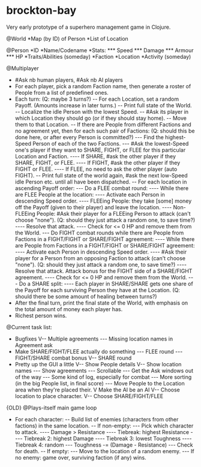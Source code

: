 # brockton-bay

Very early prototype of a superhero management game in Clojure.



@World
*Map (by ID) of Person
*List of Location

@Person
*ID
*Name/Codename
*Stats:
*** Speed
*** Damage
*** Armour
*** HP
*Traits/Abilities (someday)
*Faction
*Location
*Activity (someday)

@Multiplayer
- #Ask nb human players, #Ask nb AI players
- For each player, pick a random Faction name, then generate a roster of People from a list of predefined ones.
- Each turn:
(Q: maybe 3 turns?)
-- For each Location, set a random Payoff. (Amounts increase in later turns.)
-- Print full state of the World.
-- Localize the idle Person with the lowest Speed.
-- #Ask its player in which Location they should go (or if they should stay home).
-- Move them to that Location.
-- If there are People from different Factions and no agreement yet, then for each such pair of Factions:
(Q: should this be done here, or after every Person is committed?)
--- Find the highest-Speed Person of each of the two Factions.
--- #Ask the lowest-Speed one's player if they want to SHARE, FIGHT, or FLEE for this particular Location and Faction.
---- If SHARE, #ask the other player if they SHARE, FIGHT, or FLEE.
---- If FIGHT, #ask the other player if they FIGHT or FLEE.
---- If FLEE, no need to ask the other player (auto FIGHT).
-- Print full state of the world again, #ask the next low-Speed idle Person etc. until all have been dispatched.
-- For each location in ascending Payoff order:
--- Do a FLEE combat round: 
---- While there are FLEE People at the location:
---- Activate each Person in descending Speed order.
---- FLEEing People: they take [some] money off the Payoff (given to their player) and leave the location.
---- Non-FLEEing People: #Ask their player for a FLEEing Person to attack (can't choose "none"). 
(Q: should they just attack a random one, to save time?)
---- Resolve that attack. 
---- Check for <= 0 HP and remove them from the World.
--- Do FIGHT combat rounds while there are People from Factions in a FIGHT/FIGHT or SHARE/FIGHT agreement:
---- While there are People from Factions in a FIGHT/FIGHT or SHARE/FIGHT agreement:
---- Activate each Person in descending Speed order.
---- #Ask their player for a Person from an opposing Faction to attack (can't choose "none"). 
(Q: should they just attack a random one, to save time?)
---- Resolve that attack. Attack bonus for the FIGHT side of a SHARE/FIGHT agreement. 
---- Check for <= 0 HP and remove them from the World.
--- Do a SHARE split:
---- Each player in SHARE/SHARE gets one share of the Payoff for each surviving Person they have at the Location.
(Q: should there be some amount of healing between turns?)
- After the final turn, print the final state of the World, with emphasis on the total amount of money each player has.
- Richest person wins.


@Current task list:
- Bugfixes
V-- Multiple agreements
--- Missing location names in Agreement ask
- Make SHARE/FIGHT/FLEE actually do something
--- FLEE round
--- FIGHT/SHARE combat bonus
V-- SHARE round
- Pretty up the GUI a little
V-- Show People details
V-- Show location names
--- Show agreements
--- Scrollable
--- Get the Ask windows out of the way
--- Some kind of log, especially for combat
--- More sorting (in the big People list, in final score)
--- Move People to the Location area when they're placed their.
V Make the AI be an AI
V-- Choose location to place character.
V-- Choose SHARE/FIGHT/FLEE

{OLD}
@Plays-itself main game loop
- For each character:
-- Build list of enemies (characters from other factions) in the same location.
-- If non-empty:
--- Pick which character to attack.
---- Damage > Resistance
---- Tiebreak: highest Resistance
---- Tiebreak 2: highest Damage
---- Tiebreak 3: lowest Toughness
---- Tiebreak 4: random
--- Toughness -= (Damage - Resistance)
--- Check for death.
-- If empty:
--- Move to the location of a random enemy.
--- If no enemy: game over, surviving faction (if any) wins.